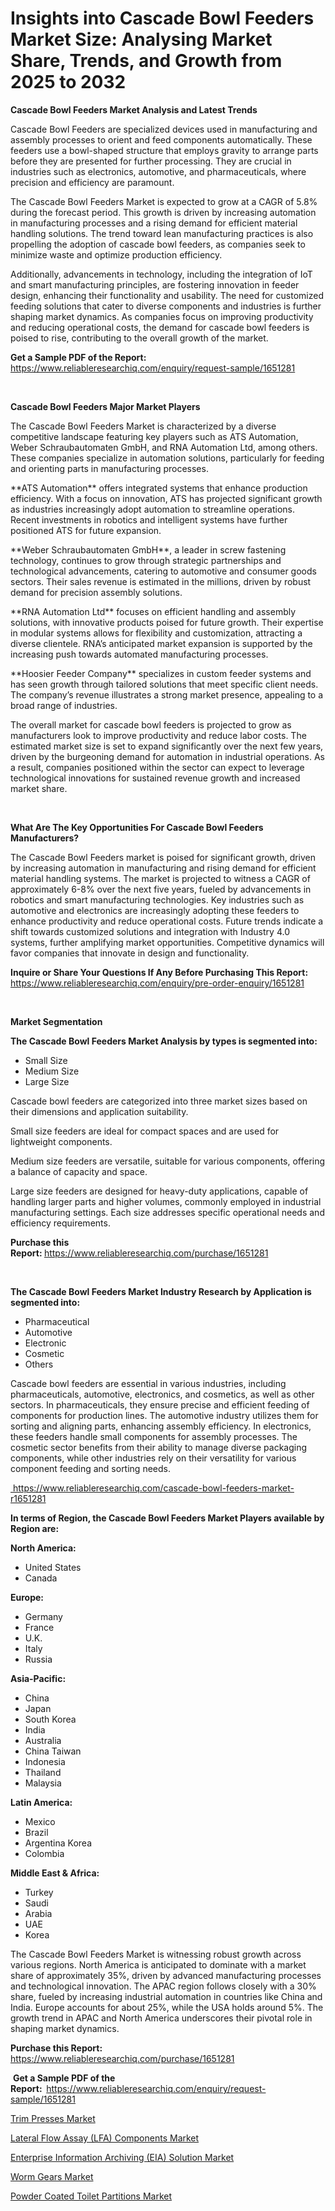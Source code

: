 <p><h1>Insights into Cascade Bowl Feeders Market Size: Analysing Market Share, Trends, and Growth from 2025 to 2032</h1></p><p><strong>Cascade Bowl Feeders Market Analysis and Latest Trends</strong></p>
<p><p>Cascade Bowl Feeders are specialized devices used in manufacturing and assembly processes to orient and feed components automatically. These feeders use a bowl-shaped structure that employs gravity to arrange parts before they are presented for further processing. They are crucial in industries such as electronics, automotive, and pharmaceuticals, where precision and efficiency are paramount.</p><p>The Cascade Bowl Feeders Market is expected to grow at a CAGR of 5.8% during the forecast period. This growth is driven by increasing automation in manufacturing processes and a rising demand for efficient material handling solutions. The trend toward lean manufacturing practices is also propelling the adoption of cascade bowl feeders, as companies seek to minimize waste and optimize production efficiency. </p><p>Additionally, advancements in technology, including the integration of IoT and smart manufacturing principles, are fostering innovation in feeder design, enhancing their functionality and usability. The need for customized feeding solutions that cater to diverse components and industries is further shaping market dynamics. As companies focus on improving productivity and reducing operational costs, the demand for cascade bowl feeders is poised to rise, contributing to the overall growth of the market.</p></p>
<p><strong>Get a Sample PDF of the Report:&nbsp;</strong> <a href="https://www.reliableresearchiq.com/enquiry/request-sample/1651281?utm_campaign=2469&utm_medium=2&utm_source=Github&utm_content=ia&utm_term=23032025&utm_id=cascade-bowl-feeders">https://www.reliableresearchiq.com/enquiry/request-sample/1651281</a></p>
<p>&nbsp;</p>
<p><strong>Cascade Bowl Feeders Major Market Players</strong></p>
<p><p>The Cascade Bowl Feeders Market is characterized by a diverse competitive landscape featuring key players such as ATS Automation, Weber Schraubautomaten GmbH, and RNA Automation Ltd, among others. These companies specialize in automation solutions, particularly for feeding and orienting parts in manufacturing processes.</p><p>**ATS Automation** offers integrated systems that enhance production efficiency. With a focus on innovation, ATS has projected significant growth as industries increasingly adopt automation to streamline operations. Recent investments in robotics and intelligent systems have further positioned ATS for future expansion.</p><p>**Weber Schraubautomaten GmbH**, a leader in screw fastening technology, continues to grow through strategic partnerships and technological advancements, catering to automotive and consumer goods sectors. Their sales revenue is estimated in the millions, driven by robust demand for precision assembly solutions.</p><p>**RNA Automation Ltd** focuses on efficient handling and assembly solutions, with innovative products poised for future growth. Their expertise in modular systems allows for flexibility and customization, attracting a diverse clientele. RNA’s anticipated market expansion is supported by the increasing push towards automated manufacturing processes.</p><p>**Hoosier Feeder Company** specializes in custom feeder systems and has seen growth through tailored solutions that meet specific client needs. The company’s revenue illustrates a strong market presence, appealing to a broad range of industries.</p><p>The overall market for cascade bowl feeders is projected to grow as manufacturers look to improve productivity and reduce labor costs. The estimated market size is set to expand significantly over the next few years, driven by the burgeoning demand for automation in industrial operations. As a result, companies positioned within the sector can expect to leverage technological innovations for sustained revenue growth and increased market share.</p></p>
<p>&nbsp;</p>
<p><strong>What Are The Key Opportunities For Cascade Bowl Feeders Manufacturers?</strong></p>
<p><p>The Cascade Bowl Feeders market is poised for significant growth, driven by increasing automation in manufacturing and rising demand for efficient material handling systems. The market is projected to witness a CAGR of approximately 6-8% over the next five years, fueled by advancements in robotics and smart manufacturing technologies. Key industries such as automotive and electronics are increasingly adopting these feeders to enhance productivity and reduce operational costs. Future trends indicate a shift towards customized solutions and integration with Industry 4.0 systems, further amplifying market opportunities. Competitive dynamics will favor companies that innovate in design and functionality.</p></p>
<p><strong>Inquire or Share Your Questions If Any Before Purchasing This Report:</strong> <a href="https://www.reliableresearchiq.com/enquiry/pre-order-enquiry/1651281?utm_campaign=2469&utm_medium=2&utm_source=Github&utm_content=ia&utm_term=23032025&utm_id=cascade-bowl-feeders">https://www.reliableresearchiq.com/enquiry/pre-order-enquiry/1651281</a></p>
<p>&nbsp;</p>
<p><strong>Market Segmentation</strong></p>
<p><strong>The Cascade Bowl Feeders Market Analysis by types is segmented into:</strong></p>
<p><ul><li>Small Size</li><li>Medium Size</li><li>Large Size</li></ul></p>
<p><p>Cascade bowl feeders are categorized into three market sizes based on their dimensions and application suitability. </p><p>Small size feeders are ideal for compact spaces and are used for lightweight components. </p><p>Medium size feeders are versatile, suitable for various components, offering a balance of capacity and space. </p><p>Large size feeders are designed for heavy-duty applications, capable of handling larger parts and higher volumes, commonly employed in industrial manufacturing settings. Each size addresses specific operational needs and efficiency requirements.</p></p>
<p><strong>Purchase this Report:&nbsp;</strong><a href="https://www.reliableresearchiq.com/purchase/1651281?utm_campaign=2469&utm_medium=2&utm_source=Github&utm_content=ia&utm_term=23032025&utm_id=cascade-bowl-feeders">https://www.reliableresearchiq.com/purchase/1651281</a></p>
<p>&nbsp;</p>
<p><strong>The Cascade Bowl Feeders Market Industry Research by Application is segmented into:</strong></p>
<p><ul><li>Pharmaceutical</li><li>Automotive</li><li>Electronic</li><li>Cosmetic</li><li>Others</li></ul></p>
<p><p>Cascade bowl feeders are essential in various industries, including pharmaceuticals, automotive, electronics, and cosmetics, as well as other sectors. In pharmaceuticals, they ensure precise and efficient feeding of components for production lines. The automotive industry utilizes them for sorting and aligning parts, enhancing assembly efficiency. In electronics, these feeders handle small components for assembly processes. The cosmetic sector benefits from their ability to manage diverse packaging components, while other industries rely on their versatility for various component feeding and sorting needs.</p></p>
<p><a href="https://www.reliableresearchiq.com/cascade-bowl-feeders-market-r1651281?utm_campaign=2469&utm_medium=2&utm_source=Github&utm_content=ia&utm_term=23032025&utm_id=cascade-bowl-feeders">&nbsp;https://www.reliableresearchiq.com/cascade-bowl-feeders-market-r1651281</a></p>
<p><strong>In terms of Region, the Cascade Bowl Feeders Market Players available by Region are:</strong></p>
<p>
    <p> <strong> North America: </strong>
        <ul>
            <li>United States</li>
            <li>Canada</li>
        </ul>
        </p> 
    <p> <strong> Europe: </strong>
        <ul>
            <li>Germany</li>
            <li>France</li>
            <li>U.K.</li>
            <li>Italy</li>
            <li>Russia</li>
        </ul>
        </p> 
    <p> <strong> Asia-Pacific: </strong>
        <ul>
            <li>China</li>
            <li>Japan</li>
            <li>South Korea</li>
            <li>India</li>
            <li>Australia</li>
            <li>China Taiwan</li>
            <li>Indonesia</li>
            <li>Thailand</li>
            <li>Malaysia</li>
        </ul>
        </p> 
    <p> <strong> Latin America: </strong>
        <ul>
            <li>Mexico</li>
            <li>Brazil</li>
            <li>Argentina Korea</li>
            <li>Colombia</li>
        </ul>
        </p> 
    <p> <strong> Middle East & Africa: </strong>
        <ul>
            <li>Turkey</li>
            <li>Saudi</li>
            <li>Arabia</li>
            <li>UAE</li>
            <li>Korea</li>
        </ul>
    </p>
    </p>
<p><p>The Cascade Bowl Feeders Market is witnessing robust growth across various regions. North America is anticipated to dominate with a market share of approximately 35%, driven by advanced manufacturing processes and technological innovation. The APAC region follows closely with a 30% share, fueled by increasing industrial automation in countries like China and India. Europe accounts for about 25%, while the USA holds around 5%. The growth trend in APAC and North America underscores their pivotal role in shaping market dynamics.</p></p>
<p><strong>Purchase this Report: </strong><a href="https://www.reliableresearchiq.com/purchase/1651281?utm_campaign=2469&utm_medium=2&utm_source=Github&utm_content=ia&utm_term=23032025&utm_id=cascade-bowl-feeders">https://www.reliableresearchiq.com/purchase/1651281</a></p>
<p>&nbsp;<strong>Get a Sample PDF of the Report:&nbsp;&nbsp;</strong><a href="https://www.reliableresearchiq.com/enquiry/request-sample/1651281?utm_campaign=2469&utm_medium=2&utm_source=Github&utm_content=ia&utm_term=23032025&utm_id=cascade-bowl-feeders">https://www.reliableresearchiq.com/enquiry/request-sample/1651281</a></p>
<p><strong></strong></p>
<p><p><a href="https://www.linkedin.com/pulse/trim-presses-market-analysis-report-provides-trend-insights-z0hzc?utm_campaign=2469&utm_medium=2&utm_source=Github&utm_content=ia&utm_term=23032025&utm_id=cascade-bowl-feeders">Trim Presses Market</a></p><p><a href="https://github.com/grevecodeeol/Market-Research-Report-List-1/blob/main/lateral-flow-assay-lfa-components-market.md?utm_campaign=2469&utm_medium=2&utm_source=Github&utm_content=ia&utm_term=23032025&utm_id=cascade-bowl-feeders">Lateral Flow Assay (LFA) Components Market</a></p><p><a href="https://github.com/calizlewin2f/Market-Research-Report-List-1/blob/main/enterprise-information-archiving-eia-solution-market.md?utm_campaign=2469&utm_medium=2&utm_source=Github&utm_content=ia&utm_term=23032025&utm_id=cascade-bowl-feeders">Enterprise Information Archiving (EIA) Solution Market</a></p><p><a href="https://www.linkedin.com/pulse/assessing-effect-ofcompany-theworm-gears-market-size-witha-lonqc?utm_campaign=2469&utm_medium=2&utm_source=Github&utm_content=ia&utm_term=23032025&utm_id=cascade-bowl-feeders">Worm Gears Market</a></p><p><a href="https://www.linkedin.com/pulse/from-2025-2032-industryrevenue-generation-current-cagr85as-0nrdc?utm_campaign=2469&utm_medium=2&utm_source=Github&utm_content=ia&utm_term=23032025&utm_id=cascade-bowl-feeders">Powder Coated Toilet Partitions Market</a></p></p>